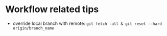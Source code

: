 # Workflow related tips

* override local branch with remote:
	`git fetch -all & git reset --hard origin/branch_name`

